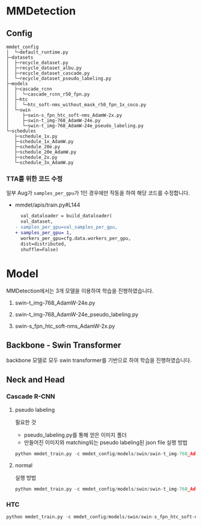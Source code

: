 # MMDetection

## Config
```
mmdet_config
│  └─default_runtime.py
├─datasets
│  ├─recycle_dataset.py
│  ├─recycle_dataset_albu.py
│  ├─recycle_dataset_cascade.py
│  └─recycle_dataset_pseudo_labeling.py
├─models
│  ├─cascade_rcnn
│  │  └─cascade_rcnn_r50_fpn.py
│  ├─htc
│  │  └─htc_soft-nms_without_mask_r50_fpn_1x_coco.py
│  └─swin
│     ├─swin-s_fpn_htc_soft-nms_AdamW-2x.py
│     ├─swin-t_img-768_AdamW-24e.py
│     └─swin-t_img-768_AdamW-24e_pseudo_labeling.py
└─schedules
   ├─schedule_1x.py
   ├─schedule_1x_AdamW.py
   ├─schedule_20e.py
   ├─schedule_20e_AdamW.py
   ├─schedule_2x.py
   └─schedule_3x_AdamW.py
```

### TTA를 위한 코드 수정
일부 Aug가 `samples_per_gpu`가 1인 경우에만 작동을 하여 해당 코드를 수정합니다.
- mmdet/apis/train.py#L144
  ```diff
    val_dataloader = build_dataloader(
    val_dataset,
  - samples_per_gpu=val_samples_per_gpu,
  + samples_per_gpu= 1,
    workers_per_gpu=cfg.data.workers_per_gpu,
    dist=distributed,
    shuffle=False)
  ```

# Model
MMDetection에서는 3개 모델을 이용하여 학습을 진행하였습니다.

1. swin-t_img-768_AdamW-24e.py

2. swin-t_img-768_AdamW-24e_pseudo_labeling.py

3. swin-s_fpn_htc_soft-nms_AdamW-2x.py

## Backbone - Swin Transformer
backbone 모델로 모두 swin transformer를 기반으로 하여 학습을 진행하였습니다.

## Neck and Head
### Cascade R-CNN

1. pseudo labeling

    필요한 것
    - pseudo_labeling.py를 통해 얻은 이미지 폴더
    - 만들어진 이미지와 matching되는 pseudo labeling된 json file
    실행 방법
    ```python
    python mmdet_train.py -c mmdet_config/models/swin/swin-t_img-768_AdamW-24e_pseudo_labeling.py
    ```
2. normal

    실행 방법
    ```python
    python mmdet_train.py -c mmdet_config/models/swin/swin-t_img-768_AdamW-24e.py
    ```
### HTC

```python
python mmdet_train.py -c mmdet_config/models/swin/swin-s_fpn_htc_soft-nms_AdamW-2x.py
```
